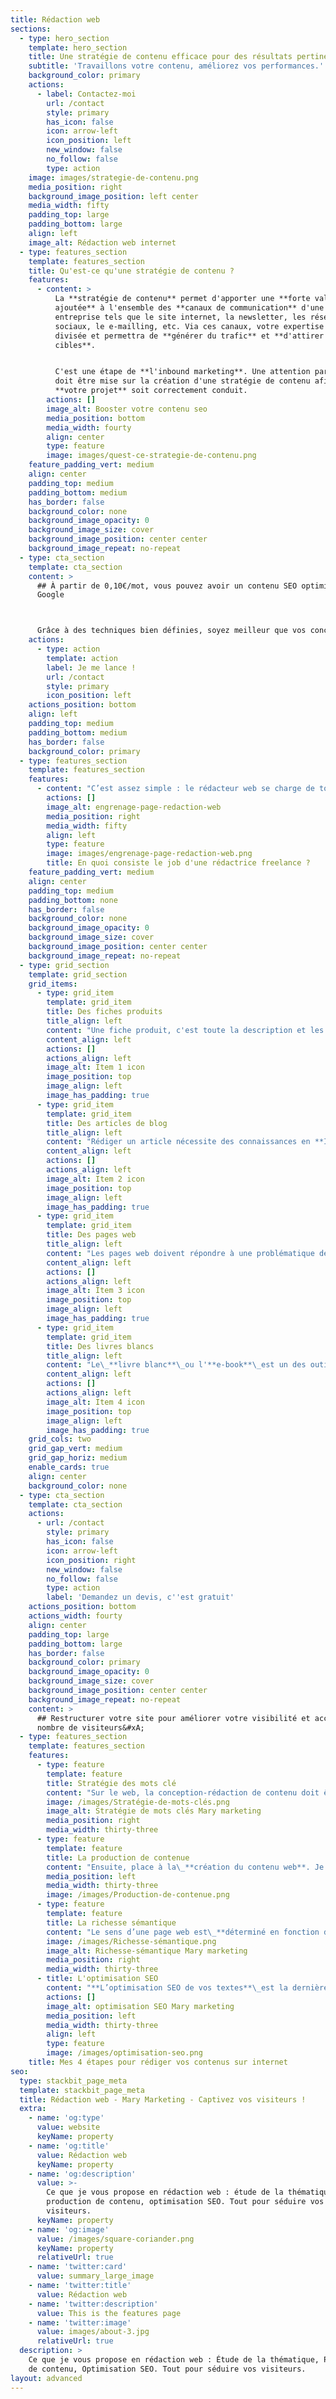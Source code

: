 ```yaml
---
title: Rédaction web
sections:
  - type: hero_section
    template: hero_section
    title: Une stratégie de contenu efficace pour des résultats pertinents
    subtitle: 'Travaillons votre contenu, améliorez vos performances.'
    background_color: primary
    actions:
      - label: Contactez-moi
        url: /contact
        style: primary
        has_icon: false
        icon: arrow-left
        icon_position: left
        new_window: false
        no_follow: false
        type: action
    image: images/strategie-de-contenu.png
    media_position: right
    background_image_position: left center
    media_width: fifty
    padding_top: large
    padding_bottom: large
    align: left
    image_alt: Rédaction web internet
  - type: features_section
    template: features_section
    title: Qu'est-ce qu'une stratégie de contenu ?
    features:
      - content: >
          La **stratégie de contenu** permet d'apporter une **forte valeur
          ajoutée** à l'ensemble des **canaux de communication** d'une
          entreprise tels que le site internet, la newsletter, les réseaux
          sociaux, le e-mailling, etc. Via ces canaux, votre expertise sera
          divisée et permettra de **générer du trafic** et **d'attirer vos
          cibles**.


          C'est une étape de **l'inbound marketing**. Une attention particulière
          doit être mise sur la création d'une stratégie de contenu afin que
          **votre projet** soit correctement conduit.
        actions: []
        image_alt: Booster votre contenu seo
        media_position: bottom
        media_width: fourty
        align: center
        type: feature
        image: images/quest-ce-strategie-de-contenu.png
    feature_padding_vert: medium
    align: center
    padding_top: medium
    padding_bottom: medium
    has_border: false
    background_color: none
    background_image_opacity: 0
    background_image_size: cover
    background_image_position: center center
    background_image_repeat: no-repeat
  - type: cta_section
    template: cta_section
    content: >
      ## À partir de 0,10€/mot, vous pouvez avoir un contenu SEO optimisé pour
      Google



      Grâce à des techniques bien définies, soyez meilleur que vos concurrents !
    actions:
      - type: action
        template: action
        label: Je me lance !
        url: /contact
        style: primary
        icon_position: left
    actions_position: bottom
    align: left
    padding_top: medium
    padding_bottom: medium
    has_border: false
    background_color: primary
  - type: features_section
    template: features_section
    features:
      - content: "C’est assez simple : le rédacteur web se charge de tout le contenu du site internet.\n\nDe la rédaction d'articles, d'une\_**fiche produit**, d'une\_**page de vente**\_ou bien d’autres. Un rédacteur web freelance est en capacité de vous livrer votre article web directement sur votre wordpress.\n\nJe suis une professionnelle de la\_**rédaction**\_de\_**contenu SEO**. Ici, vous vous assurez un contenu\_**unique**\_et un contenu\_**qualité**.\n"
        actions: []
        image_alt: engrenage-page-redaction-web
        media_position: right
        media_width: fifty
        align: left
        type: feature
        image: images/engrenage-page-redaction-web.png
        title: En quoi consiste le job d'une rédactrice freelance ?
    feature_padding_vert: medium
    align: center
    padding_top: medium
    padding_bottom: none
    has_border: false
    background_color: none
    background_image_opacity: 0
    background_image_size: cover
    background_image_position: center center
    background_image_repeat: no-repeat
  - type: grid_section
    template: grid_section
    grid_items:
      - type: grid_item
        template: grid_item
        title: Des fiches produits
        title_align: left
        content: "Une fiche produit, c'est toute la description et les caractéristiques du produit que vous vendez sur votre e-commerce. Ayant de l'expérience en termes de\_**content marketing**\_(marketing de contenu) et en copywriting, je saurais\_**captiver**\_les utilisateurs via une qualité rédactionnelle et du storytelling adapté.\n\nLes rédacteurs web utilisent plusieurs\_**techniques de rédaction SEO** afin de\_**convertir vos prospects**\_et de les conduire sur vos sites internet, jusqu'à l’acte d’achat. Une fois séduit grâce à votre stratégie marketing, votre public-cible ne pourra qu’amorcer l'achat du produit convoité.\n"
        content_align: left
        actions: []
        actions_align: left
        image_alt: Item 1 icon
        image_position: top
        image_align: left
        image_has_padding: true
      - type: grid_item
        template: grid_item
        title: Des articles de blog
        title_align: left
        content: "Rédiger un article nécessite des connaissances en **Inbound marketing**. C'est une stratégie de création de contenus.\n\nTrouver un bon sujet pour\_**un article de blog**, c’est crucial.\n\nGrâce à des\_**outils sémantiques**, il m'est possible de vous produire du contenu de qualité avec des sujets pertinents.\n\nEffectivement, une bonne position est assurée par Google pour les sites qui répondent avec concordance à un sujet ou à un thème recherché par les visiteurs (les\_**requêtes**).\n"
        content_align: left
        actions: []
        actions_align: left
        image_alt: Item 2 icon
        image_position: top
        image_align: left
        image_has_padding: true
      - type: grid_item
        template: grid_item
        title: Des pages web
        title_align: left
        content: "Les pages web doivent répondre à une problématique de\_**référencement naturel**.\n\nQu'est-ce que le référencement naturel ? Il s'agit de soumettre du\_**contenu rédactionnel de qualité**, avec un champ lexical et sémantique riche, un nombre de mots conséquent afin de répondre aux exigences de Google et ainsi être dans le top 10 des apparitions après une recherche.\n\nTout ceci s'améliore grâce à une stratégie de contenu et en partie à la\_**pyramide inversée**\_(type de rédaction qui consiste à aller droit au but) ainsi que toute l’**optimisation SEO**\_(Balise meta : balise TITRE et méta description).\n"
        content_align: left
        actions: []
        actions_align: left
        image_alt: Item 3 icon
        image_position: top
        image_align: left
        image_has_padding: true
      - type: grid_item
        template: grid_item
        title: Des livres blancs
        title_align: left
        content: "Le\_**livre blanc**\_ou l'**e-book**\_est un des outils du content marketing : l'**asset marketing**.\_Ce dernier est un support que vous pouvez proposer en téléchargement aux visiteurs de votre site internet.\n\nÇa peut être un guide,\_**offert**, qui va apporter une expertise sur un produit, une problématique ou une technique. Il est destiné à vos leads qui vont, grâce à cet outil, potentiellement devenir des prospects.\n\nMontrer à vos prospects vos\_**compétences**\_dans un domaine peut être un critère de décision d’achat. Vos prospects deviendront des clients.\n"
        content_align: left
        actions: []
        actions_align: left
        image_alt: Item 4 icon
        image_position: top
        image_align: left
        image_has_padding: true
    grid_cols: two
    grid_gap_vert: medium
    grid_gap_horiz: medium
    enable_cards: true
    align: center
    background_color: none
  - type: cta_section
    template: cta_section
    actions:
      - url: /contact
        style: primary
        has_icon: false
        icon: arrow-left
        icon_position: right
        new_window: false
        no_follow: false
        type: action
        label: 'Demandez un devis, c''est gratuit'
    actions_position: bottom
    actions_width: fourty
    align: center
    padding_top: large
    padding_bottom: large
    has_border: false
    background_color: primary
    background_image_opacity: 0
    background_image_size: cover
    background_image_position: center center
    background_image_repeat: no-repeat
    content: >
      ## Restructurer votre site pour améliorer votre visibilité et accroître le
      nombre de visiteurs&#xA;
  - type: features_section
    template: features_section
    features:
      - type: feature
        template: feature
        title: Stratégie des mots clé
        content: "Sur le web, la conception-rédaction de contenu doit être associée à la **stratégie des mots-clés**. En amont, réaliser une charte éditoriale permet de garder en mémoire les attentes du client.\n\nCertains critères sont importants à connaître pour trouver des **mots-clés** pertinents.\n\nEn effet, il faut être attentif aux\_**nombres de recherches mensuel**\_du mot, au\_**type de trafic**\_qu'il génère et au\_**nombre de concurrent**\_qui le convoitise. En amont, réaliser une charte éditoriale permet de garder en mémoire les attentes du client\n"
        image: /images/Stratégie-de-mots-clés.png
        image_alt: Stratégie de mots clés Mary marketing
        media_position: right
        media_width: thirty-three
      - type: feature
        template: feature
        title: La production de contenue
        content: "Ensuite, place à la\_**création du contenu web**. Je rédige mon contenu unique en utilisant des mots-clés secondaires qui complètent le mot clé principal. J’arborise mon contenu avec des\_**balises HTML**, comme le\_**titre éditorial H1**, des sous-titres H2, H3 et H4, ainsi que des paragraphes enrichis. Il faut structurer le contenu d'un site web.\n\nLe\_**nombre de mots**\_est fondamental pour un référencement naturel efficace.\n"
        media_position: left
        media_width: thirty-three
        image: /images/Production-de-contenue.png
      - type: feature
        template: feature
        title: La richesse sémantique
        content: "Le sens d’une page web est\_**déterminé en fonction des mots contenus**\_sur celle-ci. Si sur votre page, un article parle de rédaction web, il faut absolument qu'il contienne des mots clés en corrélation avec le thème tel que : netlinking, référenceur, stratégie éditoriale, digitale, webmarketing, etc.\n\nEn résumé : il faut enrichir le contenu avec les mots du\_**champ**\_**lexical**\_pour atteindre la première page de Google.\n"
        image: /images/Richesse-sémantique.png
        image_alt: Richesse-sémantique Mary marketing
        media_position: right
        media_width: thirty-three
      - title: L'optimisation SEO
        content: "**L’optimisation SEO de vos textes**\_est la dernière étape pour améliorer votre positionnement dans la SERP en partie grâce au langage HTML.\n\nCette étape s'effectue aussi lors de la création de\_**balise TITLE**,\_**meta description**\_ainsi que des\_**balises ALT**\_(balises qui permettent d’associer des mots-clés à vos images).\n"
        actions: []
        image_alt: optimisation SEO Mary marketing
        media_position: left
        media_width: thirty-three
        align: left
        type: feature
        image: /images/optimisation-seo.png
    title: Mes 4 étapes pour rédiger vos contenus sur internet
seo:
  type: stackbit_page_meta
  template: stackbit_page_meta
  title: Rédaction web - Mary Marketing - Captivez vos visiteurs !
  extra:
    - name: 'og:type'
      value: website
      keyName: property
    - name: 'og:title'
      value: Rédaction web
      keyName: property
    - name: 'og:description'
      value: >-
        Ce que je vous propose en rédaction web : étude de la thématique,
        production de contenu, optimisation SEO. Tout pour séduire vos
        visiteurs.
      keyName: property
    - name: 'og:image'
      value: /images/square-coriander.png
      keyName: property
      relativeUrl: true
    - name: 'twitter:card'
      value: summary_large_image
    - name: 'twitter:title'
      value: Rédaction web
    - name: 'twitter:description'
      value: This is the features page
    - name: 'twitter:image'
      value: images/about-3.jpg
      relativeUrl: true
  description: >
    Ce que je vous propose en rédaction web : Étude de la thématique, Production
    de contenu, Optimisation SEO. Tout pour séduire vos visiteurs.
layout: advanced
---
```

